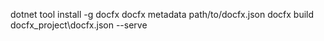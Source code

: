 dotnet tool install -g docfx
docfx metadata path/to/docfx.json
docfx build docfx_project\docfx.json --serve